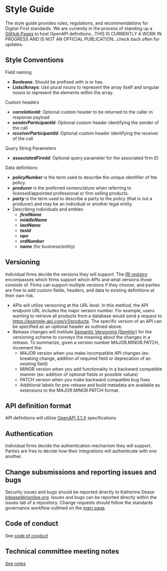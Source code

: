 # Style Guide

The style guide provides rules, regulations, and recommendations for Digital-First standards. We are currently in the process of standing up a [GitHub Pages](https://insured-retirement-institute.github.io/Style-Guide/) to host OpenAPI definitions...THIS IS CURRENTLY A WORK IN PROGRESS AND IS NOT AN OFFICIAL PUBLICATION...check back often for updates.

## Style Conventions

Field naming
- **Booleans**: Should be prefixed with is or has.
- **Lists/Arrays**: Use plural nouns to represent the array itself and singular nouns to represent the elements within the array.

Custom headers
- **_correlationId_**: Optional custom header to be returned to the caller in response payload
- **_senderParticipantId_**: Optional custom header identifying the sender of the call
- **_receiverParticipantId_**: Optional custom header identifying the receiver of the call

Query String Parameters
- **_associatedFirmId_**: Optional query parameter for the associated firm ID

Data definitions
- **_policyNumber_** is the term used to describe the unique identifier of hte policy.
- **_producer_** is the preferred nomenclature when referring to licensed/appointed professional or firm selling products.
- **_party_** is the term used to describe a party to the policy (that is not a producer) and may be an individual or another legal entity.
- Describing individuals and entities
  - **_firstName_**
  - **_middleName_**
  - **_lastName_**
  - **_taxId_**
  - **_npn_**
  - **_crdNumber_**
  - **_name_** (for business/entity)

## Versioning

Individual firms decide the versions they will support.
The [IRI registry](#) encompasses which firms support which APIs and what versions those consiste of. Firms can support multiple versions if they choose, and parties are free to add custom fields, headers, and data to existing definitions at their own risk.

- APIs will utilize versioning at the URL level. In this method, the API endpoint URL includes the major version number. For example, users wanting to retrieve all products from a database would send a request to https://example-api.com/v1/products. The specific version of an API can be specified as an optional header as outlined above.
- Release changes will institute [Semantic Versioning (SemVer)](https://semver.org/) for the versioning scheme to conveys the meaning about the changes in a release. To summarize, given a version number MAJOR.MINOR.PATCH, increment the:
  - MAJOR version when you make incompatible API changes (ex: breaking change, addition of required field or deprecation of an existing field)
  - MINOR version when you add functionality in a backward compatible manner (ex: addition of optional fields or possible values)
  - PATCH version when you make backward compatible bug fixes
  - Additional labels for pre-release and build metadata are available as extensions to the MAJOR.MINOR.PATCH format.

## API definition format

API definitions will utilize [OpenAPI 3.1.X](https://swagger.io/specification/) specifications

## Authentication

Individual firms decide the authentication mechanism they will support. Parties are free to decide how their integrations will authenticate with one another.

## Change subsmissions and reporting issues and bugs

Security issues and bugs should be reported directly to Katherine Dease kdease@irionline.org. Issues and bugs can be reported directly within the issues tab of a repository. Change requests should follow the standards governance workflow outlined on the [main page](https://github.com/Insured-Retirement-Institute).

## Code of conduct

See [code of conduct](https://github.com/Insured-Retirement-Institute/Style-Guide/blob/main/CODE_OF_CONDUCT.md)

## Technical committee meeting notes

[See notes](https://github.com/Insured-Retirement-Institute/Style-Guide/tree/main/Technical%20Committee%20Meeting%20Notes)
